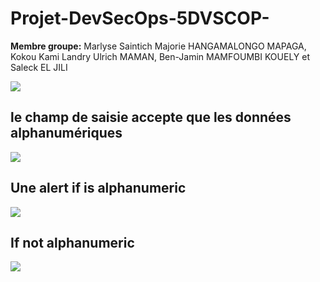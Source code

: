 # Projet-DevSecOps-5DVSCOP-

**Membre groupe:**
Marlyse Saintich Majorie HANGAMALONGO MAPAGA,
Kokou Kami Landry Ulrich MAMAN,
Ben-Jamin MAMFOUMBI KOUELY et
Saleck EL JILI

![](https://i.imgur.com/wTZ3pnO.png)

## le champ de saisie accepte que les données alphanumériques

![](https://i.imgur.com/dIPJ1Ds.png)

## Une alert if is alphanumeric

![](https://i.imgur.com/mfkzizJ.png)

## If not alphanumeric

![](https://i.imgur.com/lzaXkyw.png)
